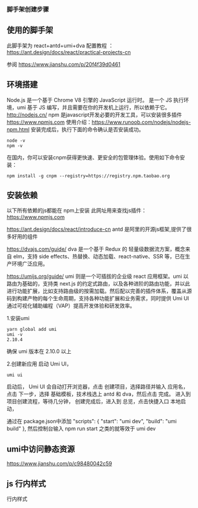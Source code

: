 ### 脚手架创建步骤

## 使用的脚手架
此脚手架为 react+antd+umi+dva 
配置教程 ：https://ant.design/docs/react/practical-projects-cn

参阅 https://www.jianshu.com/p/20f4f39d0461

## 环境搭建
Node.js 是一个基于 Chrome V8 引擎的 JavaScript 运行时。 是一个 JS 执行环境，umi 基于 JS 编写，并且需要在你的开发机上运行，所以依赖于它。 http://nodejs.cn/
npm 是javascript开发必要的开发工具，可以安装很多插件 https://www.npmjs.com 使用介绍：https://www.runoob.com/nodejs/nodejs-npm.html
安装完成后，执行下面的命令确认是否安装成功。
```
node -v
npm -v
```
在国内，你可以安装cnpm获得更快速、更安全的包管理体验。使用如下命令安装：
```
npm install -g cnpm --registry=https://registry.npm.taobao.org
```

## 安装依赖 
以下所有依赖的js都能在 npm上安装 此网址用来查找js插件： https://www.npmjs.com 

https://ant.design/docs/react/introduce-cn
antd 是阿里的开源js框架,提供了很多好用的组件 
 
https://dvajs.com/guide/
dva 是一个基于 Redux 的 轻量级数据流方案，概念来自 elm，支持 side effects、热替换、动态加载、react-native、SSR 等，已在生产环境广泛应用。

https://umijs.org/guide/
umi 则是一个可插拔的企业级 react 应用框架。umi 以路由为基础的，支持类 next.js 的约定式路由，以及各种进阶的路由功能，并以此进行功能扩展，比如支持路由级的按需加载。然后配以完善的插件体系，覆盖从源码到构建产物的每个生命周期，支持各种功能扩展和业务需求，同时提供 Umi UI 通过可视化辅助编程（VAP）提高开发体验和研发效率。  
 



1.安装umi
```
yarn global add umi
umi -v
2.10.4
```
确保 umi 版本在 2.10.0 以上

2.创建新应用
启动 Umi UI，
```
umi ui
```
启动后， Umi UI 会自动打开浏览器，点击 创建项目，选择路径并输入 应用名， 
点击 下一步，选择 基础模板，技术栈选上 antd 和 dva，然后点击 完成。
进入到项目创建流程，等待几分钟，
创建完成后，进入到 总览，点击快捷入口 本地启动，


通过在 package.json中添加
"scripts": {
    "start": "umi dev",
    "build": "umi build"
  },
  然后控制台输入 npm run start 之类的就等效于 umi dev


## umi中访问静态资源

https://www.jianshu.com/p/c98480042c59





## js 行内样式
   <div style={{ background: '#eee', width: '200px', height: '200px'}}>
        <p style= {{color:'red', fontSize:'40px'}}>行内样式</p>
      </div>